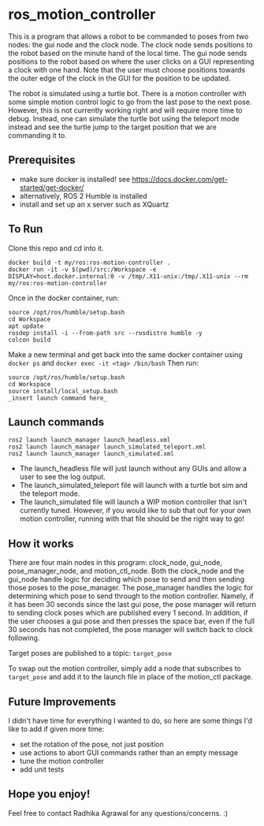 # ros_motion_controller
This is a program that allows a robot to be commanded to poses from two nodes: the gui node and the clock node. 
The clock node sends positions to the robot based on the minute hand of the local time.
The gui node sends positions to the robot based on where the user clicks on a GUI representing a clock with one hand.
Note that the user must choose positions towards the outer edge of the clock in the GUI for the position to be updated.

The robot is simulated using a turtle bot. There is a motion controller with some simple motion control logic to go from the 
last pose to the next pose. However, this is not currently working right and will require more time to debug. Instead, one can
simulate the turtle bot using the teleport mode instead and see the turtle jump to the target position that we are commanding it to.

## Prerequisites
- make sure docker is installed! see https://docs.docker.com/get-started/get-docker/
- alternatively, ROS 2 Humble is installed
- install and set up an x server such as XQuartz

## To Run
Clone this repo and cd into it.
```
docker build -t my/ros:ros-motion-controller .
docker run -it -v $(pwd)/src:/Workspace -e DISPLAY=host.docker.internal:0 -v /tmp/.X11-unix:/tmp/.X11-unix --rm my/ros:ros-motion-controller
```

Once in the docker container, run:
```
source /opt/ros/humble/setup.bash
cd Workspace
apt update
rosdep install -i --from-path src --rosdistro humble -y
colcon build
```

Make a new terminal and get back into the same docker container using `docker ps` and `docker exec -it <tag> /bin/bash`
Then run:
```
source /opt/ros/humble/setup.bash
cd Workspace
source install/local_setup.bash
_insert launch command here_
```

## Launch commands
```
ros2 launch launch_manager launch_headless.xml
ros2 launch launch_manager launch_simulated_teleport.xml
ros2 launch launch_manager launch_simulated.xml
```

- The launch_headless file will just launch without any GUIs and allow a user to see the log output.
- The launch_simulated_teleport file will launch with a turtle bot sim and the teleport mode.
- The launch_simulated file will launch a WIP motion controller that isn't currently tuned. However, if you would like to sub that out 
for your own motion controller, running with that file should be the right way to go!

## How it works
There are four main nodes in this program: clock_node, gui_node, pose_manager_node, and motion_ctl_node. Both the clock_node and the gui_node handle logic for deciding which pose to send and then sending those poses to the pose_manager. The pose_manager handles the logic for determining which pose to send through to the motion controller. Namely, if it has been 30 seconds since the last gui pose, the pose manager will return to sending clock poses which are published every 1 second. In addition, if the user chooses a gui pose and then presses the space bar, even if the full 30 seconds has not completed, the pose manager will switch back to clock following.

Target poses are published to a topic: `target_pose` 

To swap out the motion controller, simply add a node that subscribes to `target_pose` and add it to the launch file in place of the motion_ctl package.

## Future Improvements
I didn't have time for everything I wanted to do, so here are some things I'd like to add if given more time:
- set the rotation of the pose, not just position
- use actions to abort GUI commands rather than an empty message
- tune the motion controller
- add unit tests

## Hope you enjoy! 
Feel free to contact Radhika Agrawal for any questions/concerns. :) 
